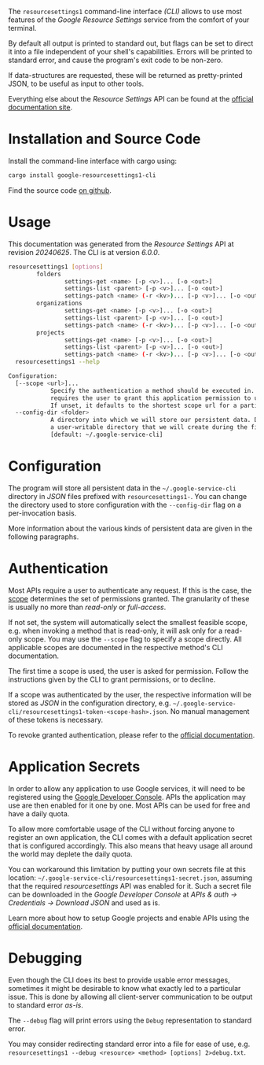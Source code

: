 <!---
DO NOT EDIT !
This file was generated automatically from 'src/generator/templates/cli/README.md.mako'
DO NOT EDIT !
-->
The `resourcesettings1` command-line interface *(CLI)* allows to use most features of the *Google Resource Settings* service from the comfort of your terminal.

By default all output is printed to standard out, but flags can be set to direct it into a file independent of your shell's
capabilities. Errors will be printed to standard error, and cause the program's exit code to be non-zero.

If data-structures are requested, these will be returned as pretty-printed JSON, to be useful as input to other tools.

Everything else about the *Resource Settings* API can be found at the
[official documentation site](https://cloud.google.com/resource-manager/docs/resource-settings/overview).

# Installation and Source Code

Install the command-line interface with cargo using:

```bash
cargo install google-resourcesettings1-cli
```

Find the source code [on github](https://github.com/Byron/google-apis-rs/tree/main/gen/resourcesettings1-cli).

# Usage

This documentation was generated from the *Resource Settings* API at revision *20240625*. The CLI is at version *6.0.0*.

```bash
resourcesettings1 [options]
        folders
                settings-get <name> [-p <v>]... [-o <out>]
                settings-list <parent> [-p <v>]... [-o <out>]
                settings-patch <name> (-r <kv>)... [-p <v>]... [-o <out>]
        organizations
                settings-get <name> [-p <v>]... [-o <out>]
                settings-list <parent> [-p <v>]... [-o <out>]
                settings-patch <name> (-r <kv>)... [-p <v>]... [-o <out>]
        projects
                settings-get <name> [-p <v>]... [-o <out>]
                settings-list <parent> [-p <v>]... [-o <out>]
                settings-patch <name> (-r <kv>)... [-p <v>]... [-o <out>]
  resourcesettings1 --help

Configuration:
  [--scope <url>]...
            Specify the authentication a method should be executed in. Each scope
            requires the user to grant this application permission to use it.
            If unset, it defaults to the shortest scope url for a particular method.
  --config-dir <folder>
            A directory into which we will store our persistent data. Defaults to
            a user-writable directory that we will create during the first invocation.
            [default: ~/.google-service-cli]

```

# Configuration

The program will store all persistent data in the `~/.google-service-cli` directory in *JSON* files prefixed with `resourcesettings1-`.  You can change the directory used to store configuration with the `--config-dir` flag on a per-invocation basis.

More information about the various kinds of persistent data are given in the following paragraphs.

# Authentication

Most APIs require a user to authenticate any request. If this is the case, the [scope][scopes] determines the
set of permissions granted. The granularity of these is usually no more than *read-only* or *full-access*.

If not set, the system will automatically select the smallest feasible scope, e.g. when invoking a
method that is read-only, it will ask only for a read-only scope.
You may use the `--scope` flag to specify a scope directly.
All applicable scopes are documented in the respective method's CLI documentation.

The first time a scope is used, the user is asked for permission. Follow the instructions given
by the CLI to grant permissions, or to decline.

If a scope was authenticated by the user, the respective information will be stored as *JSON* in the configuration
directory, e.g. `~/.google-service-cli/resourcesettings1-token-<scope-hash>.json`. No manual management of these tokens
is necessary.

To revoke granted authentication, please refer to the [official documentation][revoke-access].

# Application Secrets

In order to allow any application to use Google services, it will need to be registered using the
[Google Developer Console][google-dev-console]. APIs the application may use are then enabled for it
one by one. Most APIs can be used for free and have a daily quota.

To allow more comfortable usage of the CLI without forcing anyone to register an own application, the CLI
comes with a default application secret that is configured accordingly. This also means that heavy usage
all around the world may deplete the daily quota.

You can workaround this limitation by putting your own secrets file at this location:
`~/.google-service-cli/resourcesettings1-secret.json`, assuming that the required *resourcesettings* API
was enabled for it. Such a secret file can be downloaded in the *Google Developer Console* at
*APIs & auth -> Credentials -> Download JSON* and used as is.

Learn more about how to setup Google projects and enable APIs using the [official documentation][google-project-new].


# Debugging

Even though the CLI does its best to provide usable error messages, sometimes it might be desirable to know
what exactly led to a particular issue. This is done by allowing all client-server communication to be
output to standard error *as-is*.

The `--debug` flag will print errors using the `Debug` representation to standard error.

You may consider redirecting standard error into a file for ease of use, e.g. `resourcesettings1 --debug <resource> <method> [options] 2>debug.txt`.


[scopes]: https://developers.google.com/+/api/oauth#scopes
[revoke-access]: http://webapps.stackexchange.com/a/30849
[google-dev-console]: https://console.developers.google.com/
[google-project-new]: https://developers.google.com/console/help/new/
